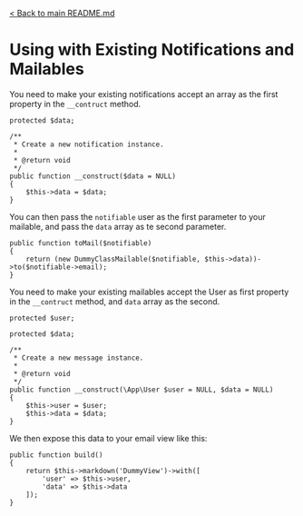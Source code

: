 [< Back to main README.md](../)
# Using with Existing Notifications and Mailables

You need to make your existing notifications accept an array as the first property in the `__contruct` method. 

```
protected $data;

/**
 * Create a new notification instance.
 *
 * @return void
 */
public function __construct($data = NULL)
{
    $this->data = $data;
}
```
You can then pass the `notifiable` user as the first parameter to your mailable, and pass the `data` array as te second parameter.

```
public function toMail($notifiable)
{
    return (new DummyClassMailable($notifiable, $this->data))->to($notifiable->email);
}
```

You need to make your existing mailables accept the User as first property in the `__contruct` method, and `data` array as the second. 

```
protected $user;

protected $data;

/**
 * Create a new message instance.
 *
 * @return void
 */
public function __construct(\App\User $user = NULL, $data = NULL)
{
    $this->user = $user;
    $this->data = $data;
}
```

We then expose this data to your email view like this:

```
public function build()
{
    return $this->markdown('DummyView')->with([
        'user' => $this->user,
        'data' => $this->data
    ]);
}
```